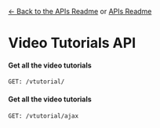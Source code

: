 [<- Back to the APIs Readme](../docs/README.md) or [APIs Readme](../README.md)

# Video Tutorials API

#### Get all the video tutorials
```
GET: /vtutorial/
```

#### Get all the video tutorials
```
GET: /vtutorial/ajax
```